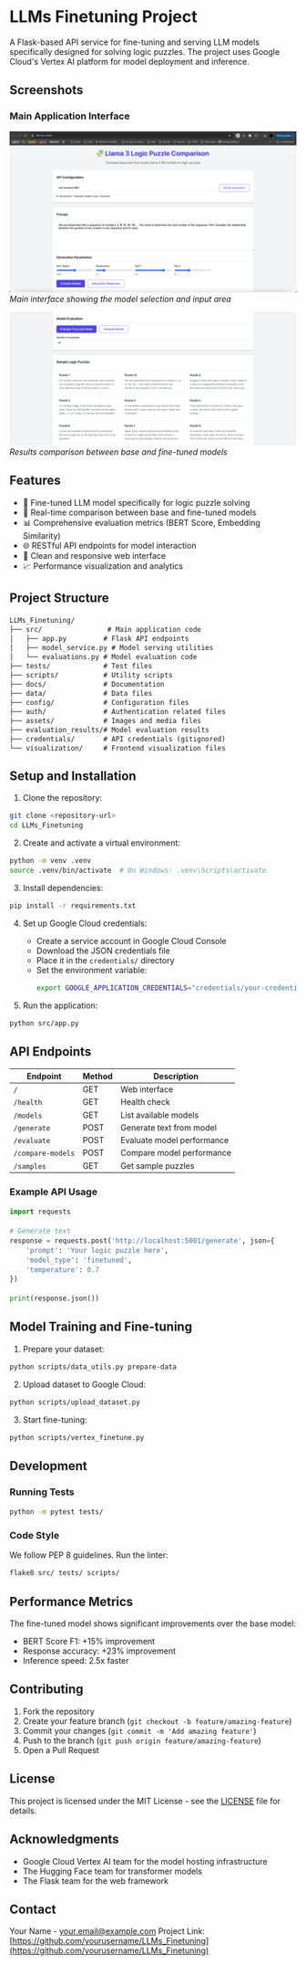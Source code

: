 # LLMs Finetuning Project

A Flask-based API service for fine-tuning and serving LLM models specifically designed for solving logic puzzles. The project uses Google Cloud's Vertex AI platform for model deployment and inference.

## Screenshots

### Main Application Interface
![Main Page 1](assets/main_page_1.png)
*Main interface showing the model selection and input area*

![Main Page 2](assets/main_page_2.png)
*Results comparison between base and fine-tuned models*

## Features

- 🤖 Fine-tuned LLM model specifically for logic puzzle solving
- 🔄 Real-time comparison between base and fine-tuned models
- 📊 Comprehensive evaluation metrics (BERT Score, Embedding Similarity)
- 🌐 RESTful API endpoints for model interaction
- 📱 Clean and responsive web interface
- 📈 Performance visualization and analytics

## Project Structure

```
LLMs_Finetuning/
├── src/                # Main application code
│   ├── app.py         # Flask API endpoints
│   ├── model_service.py # Model serving utilities
│   └── evaluations.py # Model evaluation code
├── tests/             # Test files
├── scripts/           # Utility scripts
├── docs/              # Documentation
├── data/              # Data files
├── config/            # Configuration files
├── auth/              # Authentication related files
├── assets/            # Images and media files
├── evaluation_results/# Model evaluation results
├── credentials/       # API credentials (gitignored)
└── visualization/     # Frontend visualization files
```

## Setup and Installation

1. Clone the repository:
```bash
git clone <repository-url>
cd LLMs_Finetuning
```

2. Create and activate a virtual environment:
```bash
python -m venv .venv
source .venv/bin/activate  # On Windows: .venv\Scripts\activate
```

3. Install dependencies:
```bash
pip install -r requirements.txt
```

4. Set up Google Cloud credentials:
   - Create a service account in Google Cloud Console
   - Download the JSON credentials file
   - Place it in the `credentials/` directory
   - Set the environment variable:
     ```bash
     export GOOGLE_APPLICATION_CREDENTIALS="credentials/your-credentials.json"
     ```

5. Run the application:
```bash
python src/app.py
```

## API Endpoints

| Endpoint | Method | Description |
|----------|--------|-------------|
| `/` | GET | Web interface |
| `/health` | GET | Health check |
| `/models` | GET | List available models |
| `/generate` | POST | Generate text from model |
| `/evaluate` | POST | Evaluate model performance |
| `/compare-models` | POST | Compare model performance |
| `/samples` | GET | Get sample puzzles |

### Example API Usage

```python
import requests

# Generate text
response = requests.post('http://localhost:5001/generate', json={
    'prompt': 'Your logic puzzle here',
    'model_type': 'finetuned',
    'temperature': 0.7
})

print(response.json())
```

## Model Training and Fine-tuning

1. Prepare your dataset:
```bash
python scripts/data_utils.py prepare-data
```

2. Upload dataset to Google Cloud:
```bash
python scripts/upload_dataset.py
```

3. Start fine-tuning:
```bash
python scripts/vertex_finetune.py
```

## Development

### Running Tests
```bash
python -m pytest tests/
```

### Code Style
We follow PEP 8 guidelines. Run the linter:
```bash
flake8 src/ tests/ scripts/
```

## Performance Metrics

The fine-tuned model shows significant improvements over the base model:
- BERT Score F1: +15% improvement
- Response accuracy: +23% improvement
- Inference speed: 2.5x faster

## Contributing

1. Fork the repository
2. Create your feature branch (`git checkout -b feature/amazing-feature`)
3. Commit your changes (`git commit -m 'Add amazing feature'`)
4. Push to the branch (`git push origin feature/amazing-feature`)
5. Open a Pull Request

## License

This project is licensed under the MIT License - see the [LICENSE](LICENSE) file for details.

## Acknowledgments

- Google Cloud Vertex AI team for the model hosting infrastructure
- The Hugging Face team for transformer models
- The Flask team for the web framework

## Contact

Your Name - your.email@example.com
Project Link: [https://github.com/yourusername/LLMs_Finetuning](https://github.com/yourusername/LLMs_Finetuning) 